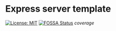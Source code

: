 # Express server template

[![License: MIT](https://img.shields.io/badge/License-MIT-yellow.svg)](https://opensource.org/licenses/MIT)
[![FOSSA Status](https://app.fossa.com/api/projects/git%2Bgithub.com%2FTale152%2Fexpress-server-template.svg?type=shield)](https://app.fossa.com/projects/git%2Bgithub.com%2FTale152%2Fexpress-server-template?ref=badge_shield)
$coverage$
